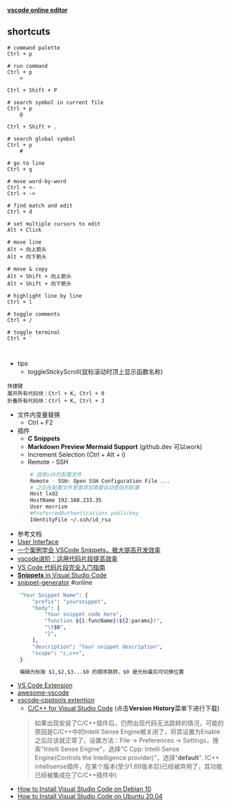 
[**vscode online editor**](https://vscode.dev/)

## shortcuts
```
# command palette
Ctrl + p

# run command
Ctrl + p
	>

Ctrl + Shift + P

# search symbol in current file
Ctrl + p
	@

Ctrl + Shift + .

# search global symbol
Ctrl + p
	#

# go to line
Ctrl + g

# move word-by-word
Ctrl + <-
Ctrl + ->

# find match and edit
Ctrl + d

# set multiple cursors to edit
Alt + Click

# move line
Alt + 向上箭头
Alt + 向下箭头

# move & copy
Alt + Shift + 向上箭头
Alt + Shift + 向下箭头

# highlight line by line
Ctrl + l

# toggle comments
Ctrl + /

# toggle terminal
Ctrl + `



```

- tips
	- toggleStickyScroll(鼠标滚动时顶上显示函数名称)

```
快捷键
展开所有代码块：Ctrl + K, Ctrl + 0
折叠所有代码块：Ctrl + K, Ctrl + J
```

- 文件内变量替换
	- Ctrl + F2
- 插件
	- **C Snippets**
	- **Markdown Preview Mermaid Support** (github.dev 可以work)
	- Increment Selection (Ctrl + Alt + i)
	- Remote - SSH
	```bash
		# 选择ssh的配置文件
		Remote - SSH: Open SSH Configuration File ...
		# 之后在配置文件里面添加需要自动登陆的配置
		Host lxd2
        HostName 192.168.233.35
        User morrism
        #PreferredAuthentications publickey
        IdentityFile ~/.ssh/id_rsa
	```
- 参考文档
- [User Interface](https://code.visualstudio.com/docs/getstarted/userinterface)
- [一个案例学会 VSCode Snippets，极大提高开发效率](https://zhuanlan.zhihu.com/p/457062272)
- [vscode进阶：运用代码片段提高效率](https://zhuanlan.zhihu.com/p/357377511)
- [VS Code 代码片段完全入门指南](https://www.freecodecamp.org/chinese/news/definitive-guide-to-snippets-visual-studio-code/)
- [**Snippets** in Visual Studio Code](https://code.visualstudio.com/docs/editor/userdefinedsnippets)
- [snippet-generator](https://snippet-generator.app/?description=&tabtrigger=&snippet=&mode=vscode) #online
```bash
	"Your Snippet Name": {
		"prefix": "yoursnippet",
		"body": [
			"Your snippet code here",
			"function ${1:funcName}(${2:params})",
			"\t$0",
			"}",
		],
		"description": "Your snippet description",
		"scope": "c,c++",
	}

	编辑光标按 $1,$2,$3...$0 的顺序跳转，$0 是光标最后可切换位置
```
- [VS Code Extension](https://github.com/topics/vscode-extension)
- [awesome-vscode](https://github.com/viatsko/awesome-vscode)
- [vscode-cpptools extention](https://github.com/microsoft/vscode-cpptools)
	- [C/C++ for Visual Studio Code](https://marketplace.visualstudio.com/items?itemName=ms-vscode.cpptools) (点击**Version History**菜单下进行下载)
	> 如果出现安装了C/C++插件后，仍然出现代码无法跳转的情况，可能的原因是C/C++中的Intelli Sense Engine被关闭了，将其设置为Enable之后应该就正常了，设置方法：File -> Preferences -> Settings，搜索"Intelli Sense Engine"，选择"C Cpp: Intelli Sense Engine(Controls the Intelligence provider)"，选择"**default**". (C++ intellisense插件，在某个版本(至少1.69版本后)已经被弃用了，其功能已经被集成在了C/C++插件中)
- [How to Install Visual Studio Code on Debian 10](https://linuxize.com/post/how-to-install-visual-studio-code-on-debian-10/)
- [How to Install Visual Studio Code on Ubuntu 20.04](https://linuxize.com/post/how-to-install-visual-studio-code-on-ubuntu-20-04/)